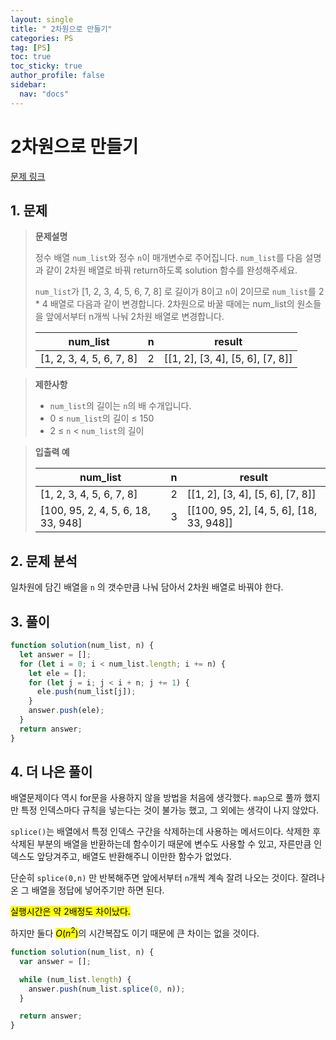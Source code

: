 ```yaml
---
layout: single
title: " 2차원으로 만들기"
categories: PS
tag: [PS]
toc: true
toc_sticky: true
author_profile: false
sidebar:
  nav: "docs"
---
```


# 2차원으로 만들기

[문제 링크](https://school.programmers.co.kr/learn/courses/30/lessons/120842)

## 1. 문제

> **문제설명**
>
> 정수 배열 `num_list`와 정수 `n`이 매개변수로 주어집니다. `num_list`를 다음 설명과 같이 2차원 배열로 바꿔 return하도록 solution 함수를 완성해주세요.
>
> `num_list`가 [1, 2, 3, 4, 5, 6, 7, 8] 로 길이가 8이고 `n`이 2이므로 `num_list`를 2 \* 4 배열로 다음과 같이 변경합니다. 2차원으로 바꿀 때에는 num_list의 원소들을 앞에서부터 n개씩 나눠 2차원 배열로 변경합니다.
>
> | num_list                 | n   | result                           |
> | ------------------------ | --- | -------------------------------- |
> | [1, 2, 3, 4, 5, 6, 7, 8] | 2   | [[1, 2], [3, 4], [5, 6], [7, 8]] |

> **제한사항**
>
> - `num_list`의 길이는 `n`의 배 수개입니다.
> - 0 ≤ `num_list`의 길이 ≤ 150
> - 2 ≤ `n` < `num_list`의 길이

> **입출력 예**
>
> | num_list                           | n   | result                                   |
> | ---------------------------------- | --- | ---------------------------------------- |
> | [1, 2, 3, 4, 5, 6, 7, 8]           | 2   | [[1, 2], [3, 4], [5, 6], [7, 8]]         |
> | [100, 95, 2, 4, 5, 6, 18, 33, 948] | 3   | [[100, 95, 2], [4, 5, 6], [18, 33, 948]] |

## 2. 문제 분석

일차원에 담긴 배열을 `n` 의 갯수만큼 나눠 담아서 2차원 배열로 바꿔야 한다.

## 3. 풀이

```js
function solution(num_list, n) {
  let answer = [];
  for (let i = 0; i < num_list.length; i += n) {
    let ele = [];
    for (let j = i; j < i + n; j += 1) {
      ele.push(num_list[j]);
    }
    answer.push(ele);
  }
  return answer;
}
```

## 4. 더 나은 풀이

배열문제이다 역시 for문을 사용하지 않을 방법을 처음에 생각했다. `map`으로 풀까 했지만 특정 인덱스마다 규칙을 넣는다는 것이 불가능 했고, 그 외에는 생각이 나지 않았다.

`splice()`는 배열에서 특정 인덱스 구간을 삭제하는데 사용하는 메서드이다. 삭제한 후 삭제된 부분의 배열을 반환하는데 함수이기 때문에 변수도 사용할 수 있고, 자른만큼 인덱스도 앞당겨주고, 배열도 반환해주니 이만한 함수가 없었다.

단순히 `splice(0,n)` 만 반복해주면 앞에서부터 `n`개씩 계속 잘려 나오는 것이다. 잘려나온 그 배열을 정답에 넣어주기만 하면 된다.

<mark>실행시간은 약 2배정도 차이났다.</mark>

하지만 둘다 <mark>$O(n^2)$</mark>의 시간복잡도 이기 때문에 큰 차이는 없을 것이다.

```js
function solution(num_list, n) {
  var answer = [];

  while (num_list.length) {
    answer.push(num_list.splice(0, n));
  }

  return answer;
}
```
